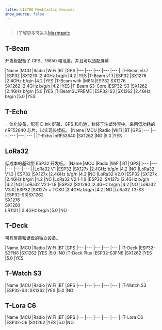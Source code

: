 ```yaml
---
title: LILYGO Meshtastic Devices
show_source: false
---
```

<!-- **[English](README.MD) | 中文** -->

<div style="width:100%; display:flex;justify-content: center;">

</div>

<!-- <div style="padding: 1em 0 0 0; display: flex; justify-content: center">
    <a target="_blank" style="margin: 1em;color: white; font-size: 0.9em; border-radius: 0.3em; padding: 0.5em 2em; background-color:rgb(63, 201, 28)" href="https://item.taobao.com/item.htm?id=846226367137">淘宝</a>
    <a target="_blank" style="margin: 1em;color: white; font-size: 0.9em; border-radius: 0.3em; padding: 0.5em 2em; background-color:rgb(63, 201, 28)" href="https://www.aliexpress.com/store/911876460">速卖通</a>
</div> -->
>!了解更多可进入[Meshtastic](https://meshtastic.org/docs/hardware/devices/lilygo/)

## T-Beam

开发板配备了 GPS、18650 电池座，并且可以选配屏幕

|Name	|MCU	|Radio	|WiFi	|BT	|GPS
|---	    |---	|---	|---	|---	|
|T-Beam v0.7	|ESP32	|SX1276	|2.4GHz b/g/n	|4.2	|YES
|T-Beam v1.1	|ESP32	|SX1276	|2.4GHz b/g/n	|4.2	|YES
|T-Beam with |M8N	|ESP32	SX1276<br>SX1262	|2.4GHz b/g/n	|4.2	|YES
|T-Beam S3-Core	|ESP32-S3	|SX1262	|2.4GHz b/g/n	|5.0	|YES
|T-BeamSUPREME	|ESP32-S3	|SX1262	|2.4GHz b/g/n	|5.0	|YES


## T-Echo
一体化设备，配有 E-Ink 屏幕、GPS 和电池，封装于注塑外壳中。采用低功耗的 nRF52840 芯片，以实现长续航。
|Name	|MCU	|Radio	|WiFi	|BT	|GPS
|---	    |---	|---	|---	|---	|
|T-Echo	|nRF52840	|SX1262	|NO	|5.0	|YES

## LoRa32 
低成本的基础型 ESP32 开发板。
|Name	|MCU	|Radio	|WiFi|	BT|	GPS|
|---	    |---	|---	|---	|---	|
|LoRa32 V1	|ESP32	|SX127x	|2.4GHz b/g/n	|4.2	|NO
|LoRa32 V1.3 |	ESP32	|SX127x	|2.4GHz b/g/n	|4.2	|NO
|LoRa32 V2.0	|ESP32	|SX127x	|2.4GHz b/g/n	|4.2	|NO
|LoRa32 V2.1-1.6	|ESP32	|SX127x	|2.4GHz b/g/n	|4.2	|NO
|LoRa32 V2.1-1.8	|ESP32	|SX1280	|2.4GHz b/g/n	|4.2	|NO
|LoRa32 V3.0|	ESP32	|SX127x + TCXO	|2.4GHz b/g/n	|4.2	|NO
|LoRa32 T3-S3	|ESP32-S3|SX1262<br>SX1276<br>SX1280<br>LR1121	|	2.4GHz b/g/n	|5.0	|NO


## T-Deck

带有屏幕和键盘的独立设备。

|Name	|MCU	|Radio	|WiFi	|BT	|GPS
|---	    |---	|---	|---	|---	|
|T-Deck	|ESP32-S3FN8	|SX1262	|YES	|5.0	|NO
|T-Deck Plus	|ESP32-S3FN8	|SX1262	|YES	|5.0	|YES

## T-Watch S3

|Name	|MCU	|Radio	|WiFi	|BT	|GPS
|---	    |---	|---	|---	|---	|
|T-Watch S3	|ESP32-S3	|SX1262	|YES	|5.0	|NO


## T-Lora C6
|Name	|MCU	|Radio	|WiFi	|BT	|GPS
|---	    |---	|---	|---	|---	|
|T-Lora C6	|ESP32-C6	|SX1262	|YES	|5.0	|NO

